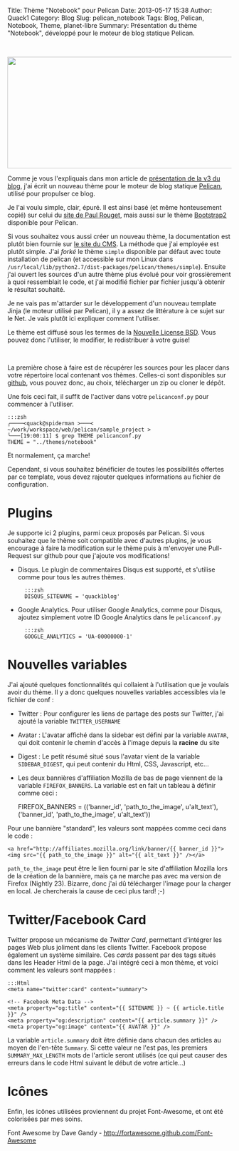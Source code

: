 Title: Thème "Notebook" pour Pelican
Date: 2013-05-17 15:38
Author: Quack1
Category: Blog
Slug: pelican_notebook
Tags: Blog, Pelican, Notebook, Theme, planet-libre
Summary: Présentation du thème "Notebook", développé pour le moteur de blog statique Pelican.

&nbsp;
<div align=center><img src="static/upload/blog_v3_header.png" width="600" height="250" align=center /></div>

Comme je vous l'expliquais dans mon article de [présentation de la v3 du blog](|filename|blog_v3.md), j'ai écrit un nouveau thème pour le moteur de blog statique [Pelican](http://blog.getpelican.com), utilisé pour propulser ce blog.

Je l'ai voulu simple, clair, épuré. Il est ainsi basé (et même honteusement copié) sur celui du [site de Paul Rouget](http://paulrouget.com/ 'Paul Rouget'), mais aussi sur le thème [Bootstrap2](https://github.com/quack1/pelican-themes/tree/master/bootstrap2 'Bootstrap2 Theme') disponible pour Pelican.

Si vous souhaitez vous aussi créer un nouveau thème, la documentation est plutôt bien fournie sur [le site du CMS](http://docs.getpelican.com/en/3.2/themes.html). La méthode que j'ai employée est plutôt simple. J'ai _forké_ le thème `simple` disponible par défaut avec toute installation de pelican (et accessible sur mon Linux dans `/usr/local/lib/python2.7/dist-packages/pelican/themes/simple`). Ensuite j'ai ouvert les sources d'un autre thème plus évolué pour voir grossièrement à quoi ressemblait le code, et j'ai modifié fichier par fichier jusqu'à obtenir le résultat souhaité.

Je ne vais pas m'attarder sur le développement d'un nouveau template Jinja (le moteur utilisé par Pelican), il y a assez de littérature à ce sujet sur le Net. Je vais plutôt ici expliquer comment l'utiliser.

Le thème est diffusé sous les termes de la [Nouvelle License BSD](http://opensource.org/licenses/BSD-3-Clause). Vous pouvez donc l'utiliser, le modifier, le redistribuer à votre guise!

&nbsp;

La première chose à faire est de récupérer les sources pour les placer dans votre répertoire local contenant vos thèmes. Celles-ci sont disponibles sur [github](https://github.com/quack1/notebook), vous pouvez donc, au choix, télécharger un zip ou cloner le dépôt.

Une fois ceci fait, il suffit de l'activer dans votre `pelicanconf.py` pour commencer à l'utiliser.

	:::zsh
	╭────<quack@spiderman >───<  ~/work/workspace/web/pelican/sample_project >  
	╰───[19:00:11] $ grep THEME pelicanconf.py
	THEME = "../themes/notebook"

Et normalement, ça marche!

Cependant, si vous souhaitez bénéficier de toutes les possibilités offertes par ce template, vous devez rajouter quelques informations au fichier de configuration.

# Plugins

Je supporte ici 2 plugins, parmi ceux proposés par Pelican. Si vous souhaitez que le thème soit compatible avec d'autres plugins, je vous encourage à faire la modification sur le thème puis à m'envoyer une Pull-Request sur github pour que j'ajoute vos modifications!

- Disqus. Le plugin de commentaires Disqus est supporté, et s'utilise comme pour tous les autres thèmes.

		:::zsh
		DISQUS_SITENAME = 'quack1blog'

- Google Analytics. Pour utiliser Google Analytics, comme pour Disqus, ajoutez simplement votre ID Google Analytics dans le `pelicanconf.py`

		:::zsh
		GOOGLE_ANALYTICS = 'UA-00000000-1'

# Nouvelles variables

J'ai ajouté quelques fonctionnalités qui collaient à l'utilisation que je voulais avoir du thème. Il y a donc quelques nouvelles variables accessibles via le fichier de conf : 

- Twitter : Pour configurer les liens de partage des posts sur Twitter, j'ai ajouté la variable `TWITTER_USERNAME`
- Avatar : L'avatar affiché dans la sidebar est défini par la variable `AVATAR`, qui doit contenir le chemin d'accès à l'image depuis la **racine** du site
- Digest : Le petit résumé situé sous l'avatar vient de la variable `SIDEBAR_DIGEST`, qui peut contenir du Html, CSS, Javascript, etc...
- Les deux bannières d'affiliation Mozilla de bas de page viennent de la variable `FIREFOX_BANNERS`. La variable est en fait un tableau à définir comme ceci : 

	FIREFOX_BANNERS = (('banner_id', 'path_to_the_image', u'alt_text'),
					('banner_id', 'path_to_the_image', u'alt_text'))

Pour une bannière "standard", les valeurs sont mappées comme ceci dans le code : 

	<a href="http://affiliates.mozilla.org/link/banner/{{ banner_id }}"><img src="{{ path_to_the_image }}" alt="{{ alt_text }}" /></a>

`path_to_the_image` peut être le lien fourni par le site d'affiliation Mozilla lors de la création de la bannière, mais ça ne marche pas avec ma version de Firefox (Nightly 23). Bizarre, donc j'ai dû télécharger l'image pour la charger en local. Je chercherais la cause de ceci plus tard! ;-)

# Twitter/Facebook Card

Twitter propose un mécanisme de _Twitter Card_, permettant d'intégrer les pages Web plus joliment dans les clients Twitter. Facebook propose également un système similaire. Ces _cards_ passent par des tags situés dans les Header Html de la page. J'ai intégré ceci à mon thème, et voici comment les valeurs sont mappées : 

	:::Html
	<meta name="twitter:card" content="summary">
  <meta name="twitter:site" content="{{ TWITTER_USERNAME }}">
  <meta name="twitter:image" content="{{ SITEURL }}/{{ AVATAR }}">
	<meta name="twitter:creator" content="{{ TWITTER_USERNAME }}">
	<meta name="twitter:url" content="{{ SITEURL }}/{{ article.url }}">
	<meta name="twitter:title" content="{{ SITENAME }} ~ {{ article.title }}">
	<meta name="twitter:description" content="{{ article.summary }}">

	<!-- Facebook Meta Data -->
	<meta property="og:title" content="{{ SITENAME }} ~ {{ article.title }}" />
	<meta property="og:description" content="{{ article.summary }}" />
	<meta property="og:image" content="{{ AVATAR }}" />

La variable `article.summary` doit être définie dans chacun des articles au moyen de l'en-tête `Summary`. Si cette valeur ne l'est pas, les premiers `SUMMARY_MAX_LENGTH` mots de l'article seront utilisés (ce qui peut causer des erreurs dans le code Html suivant le début de votre article...)

# Icônes

Enfin, les icônes utilisées proviennent du projet Font-Awesome, et ont été colorisées par mes soins.

Font Awesome by Dave Gandy - http://fortawesome.github.com/Font-Awesome